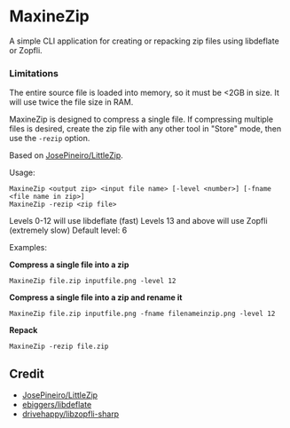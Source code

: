 # MaxineZip

A simple CLI application for creating or repacking zip files using libdeflate or Zopfli.

### Limitations
The entire source file is loaded into memory, so it must be <2GB in size. It will use twice the file size in RAM.

MaxineZip is designed to compress a single file. If compressing multiple files is desired, create the zip file with any
other tool in "Store" mode, then use the `-rezip` option.

Based on [JosePineiro/LittleZip](https://github.com/JosePineiro/LittleZip).

Usage:

    MaxineZip <output zip> <input file name> [-level <number>] [-fname <file name in zip>]
    MaxineZip -rezip <zip file>

Levels 0-12 will use libdeflate (fast)
Levels 13 and above will use Zopfli (extremely slow)
Default level: 6

Examples:

**Compress a single file into a zip**

    MaxineZip file.zip inputfile.png -level 12

**Compress a single file into a zip and rename it**

    MaxineZip file.zip inputfile.png -fname filenameinzip.png -level 12

**Repack**

    MaxineZip -rezip file.zip

## Credit
- [JosePineiro/LittleZip](https://github.com/JosePineiro/LittleZip)
- [ebiggers/libdeflate](https://github.com/ebiggers/libdeflate)
- [drivehappy/libzopfli-sharp](https://github.com/drivehappy/libzopfli-sharp)
